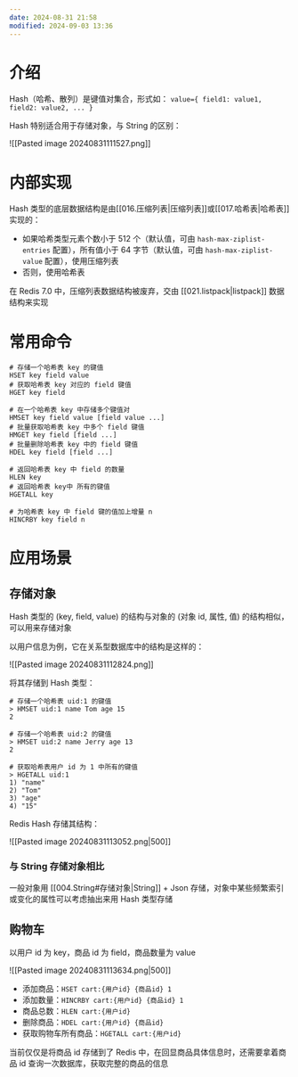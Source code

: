 ```yaml
---
date: 2024-08-31 21:58
modified: 2024-09-03 13:36
---
```



# 介绍

Hash（哈希、散列）是键值对集合，形式如： `value={ field1: value1, field2: value2, ... }`

Hash 特别适合用于存储对象，与 String 的区别：

![[Pasted image 20240831111527.png]]

# 内部实现

Hash 类型的底层数据结构是由[[016.压缩列表|压缩列表]]或[[017.哈希表|哈希表]]实现的：

- 如果哈希类型元素个数小于 512 个（默认值，可由 `hash-max-ziplist-entries` 配置），所有值小于 64 字节（默认值，可由 `hash-max-ziplist-value` 配置），使用压缩列表
- 否则，使用哈希表

在 Redis 7.0 中，压缩列表数据结构被废弃，交由 [[021.listpack|listpack]] 数据结构来实现

# 常用命令

```shell
# 存储一个哈希表 key 的键值
HSET key field value
# 获取哈希表 key 对应的 field 键值
HGET key field

# 在一个哈希表 key 中存储多个键值对
HMSET key field value [field value ...]
# 批量获取哈希表 key 中多个 field 键值
HMGET key field [field ...]
# 批量删除哈希表 key 中的 field 键值
HDEL key field [field ...]

# 返回哈希表 key 中 field 的数量
HLEN key
# 返回哈希表 key中 所有的键值
HGETALL key

# 为哈希表 key 中 field 键的值加上增量 n
HINCRBY key field n
```

# 应用场景

## 存储对象

Hash 类型的 (key, field, value) 的结构与对象的 (对象 id, 属性, 值) 的结构相似，可以用来存储对象

以用户信息为例，它在关系型数据库中的结构是这样的：

![[Pasted image 20240831112824.png]]

将其存储到 Hash 类型：

```shell
# 存储一个哈希表 uid:1 的键值
> HMSET uid:1 name Tom age 15
2

# 存储一个哈希表 uid:2 的键值
> HMSET uid:2 name Jerry age 13
2

# 获取哈希表用户 id 为 1 中所有的键值
> HGETALL uid:1
1) "name"
2) "Tom"
3) "age"
4) "15"
```

Redis Hash 存储其结构：

![[Pasted image 20240831113052.png|500]]

### 与 String 存储对象相比

一般对象用 [[004.String#存储对象|String]] + Json 存储，对象中某些频繁索引或变化的属性可以考虑抽出来用 Hash 类型存储

## 购物车

以用户 id 为 key，商品 id 为 field，商品数量为 value

![[Pasted image 20240831113634.png|500]]

- 添加商品：`HSET cart:{用户id} {商品id} 1`
- 添加数量：`HINCRBY cart:{用户id} {商品id} 1`
- 商品总数：`HLEN cart:{用户id}`
- 删除商品：`HDEL cart:{用户id} {商品id}`
- 获取购物车所有商品：`HGETALL cart:{用户id}`

当前仅仅是将商品 id 存储到了 Redis 中，在回显商品具体信息时，还需要拿着商品 id 查询一次数据库，获取完整的商品的信息
